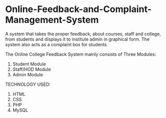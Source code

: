 # Online-Feedback-and-Complaint-Management-System

A system that takes the proper feedback, about courses, staff and college, from students and displays it to institute admin in graphical form.
The system also acts as a complaint box for students

The Online College Feedback System mainly consists of Three Modules:
1. Student Module
2. Staff/HOD Module
3. Admin Module

TECHNOLOGY USED:
1. HTML
2. CSS
3. PHP
4. MySQL
